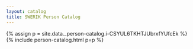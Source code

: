 ```yaml
---
layout: catalog
title: SWERIK Person Catalog
---
```

{% assign p = site.data._person-catalog.i-CSYUL6TKHTJUbrxfYUfcEk %}
{% include person-catalog.html p=p %}

